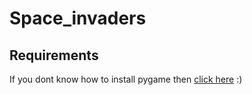 # Space_invaders

## Requirements

If you dont know how to install pygame then [click here](https://www.geeksforgeeks.org/how-to-install-pygame-in-windows/) :)
